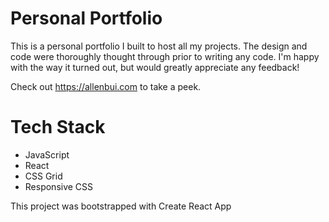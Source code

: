 # Personal Portfolio

This is a personal portfolio I built to host all my projects. The design and code were thoroughly thought through prior to writing any code. I'm happy with the way it turned out, but would greatly appreciate any feedback!

Check out https://allenbui.com to take a peek.

# Tech Stack

* JavaScript
* React
* CSS Grid
* Responsive CSS

This project was bootstrapped with Create React App